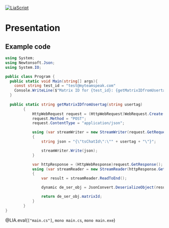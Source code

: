 <!--
author:   `BerndSchmecka`

email:    business@dunkelmann.eu

version:  0.0.1

language: en

narrator: US English Female

import: https://github.com/liascript/CodeRunner

comment:  My presentation about a particular
          code snippet.
-->

[![LiaScript](https://raw.githubusercontent.com/LiaScript/LiaScript/master/badges/course.svg)](https://liascript.github.io/course/?https://raw.githubusercontent.com/BerndSchmecka/lia-presentation/main/presentation.md)

# Presentation

## Example code

```csharp Write/WriteLine
using System;
using Newtonsoft.Json;
using System.IO;

public class Program {
  public static void Main(string[] args){
    const string test_id = "test@myteamspeak.com"
    Console.WriteLine($"Matrix ID for {test_id}: {getMatrixIDfromUsertag(test_id)}");
  }
  
  public static string getMatrixIDfromUsertag(string usertag)
        {
            HttpWebRequest request = (HttpWebRequest)WebRequest.Create("http://35.195.56.213:8008/lookup");
            request.Method = "POST";
            request.ContentType = "application/json";

            using (var streamWriter = new StreamWriter(request.GetRequestStream()))
            {
                string json = "{\"tsChatId\":\"" + usertag + "\"}";

                streamWriter.Write(json);
            }

            var httpResponse = (HttpWebResponse)request.GetResponse();
            using (var streamReader = new StreamReader(httpResponse.GetResponseStream()))
            {
                var result = streamReader.ReadToEnd();

                dynamic de_ser_obj = JsonConvert.DeserializeObject(result);

                return de_ser_obj.matrixId;
            }
        }
}
```
@LIA.eval(`["main.cs"]`, `mono main.cs`, `mono main.exe`)
